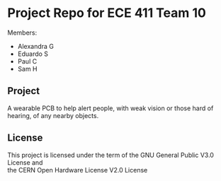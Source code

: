 # Project Repo for ECE 411 Team 10 

Members:
* Alexandra G
* Eduardo S
* Paul C
* Sam H

## Project
A wearable PCB to help alert people, with weak vision or those hard of hearing, of any nearby objects.

## License
This project is licensed under the term of the GNU General Public V3.0 License and  
the CERN Open Hardware License V2.0 License